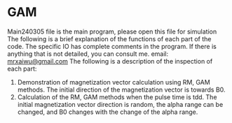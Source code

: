 # GAM
 Main240305 file is the main program, please open this file for simulation
The following is a brief explanation of the functions of each part of the code. The specific IO has complete comments in the program. If there is anything that is not detailed, you can consult me.
email: mrxaiwu@gmail.com
The following is a description of the inspection of each part:
1. Demonstration of magnetization vector calculation using RM, GAM methods. The initial direction of the magnetization vector is towards B0.
2. Calculation of the RM, GAM methods when the pulse time is tdd. The initial magnetization vector direction is random, the alpha range can be changed, and B0 changes with the change of the alpha range.
